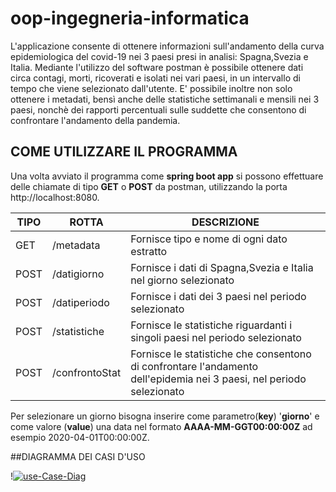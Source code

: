 # oop-ingegneria-informatica
L'applicazione consente di ottenere informazioni sull'andamento della curva epidemiologica del covid-19 nei 3 paesi presi in analisi: Spagna,Svezia e Italia. Mediante l'utilizzo del software postman è possibile ottenere dati circa contagi, morti, ricoverati e isolati nei vari paesi, in un intervallo di tempo che viene selezionato dall'utente. E' possibile inoltre non solo ottenere i metadati, bensì anche delle statistiche settimanali e mensili nei 3 paesi, nonchè dei rapporti percentuali sulle suddette che consentono di confrontare l'andamento della pandemia.

## __COME UTILIZZARE IL PROGRAMMA__
Una volta avviato il programma come __spring boot app__ si possono effettuare delle chiamate di tipo __GET__ o __POST__ da postman, utilizzando la porta http://localhost:8080.

TIPO | ROTTA| DESCRIZIONE
-----|-----|-----
GET  |/metadata| Fornisce tipo e nome di ogni dato estratto
POST|/datigiorno|Fornisce i dati di Spagna,Svezia e Italia nel giorno selezionato
POST|/datiperiodo|Fornisce i dati dei 3 paesi nel periodo selezionato
POST|/statistiche| Fornisce le statistiche riguardanti i singoli paesi nel periodo selezionato
POST|/confrontoStat|Fornisce le statistiche che consentono di confrontare l'andamento dell'epidemia nei 3 paesi, nel periodo selezionato

Per selezionare un giorno bisogna inserire come parametro(__key__) '__giorno__' e come valore (__value__) 
una data nel formato __AAAA-MM-GGT00:00:00Z__ ad esempio 2020-04-01T00:00:00Z.

##DIAGRAMMA DEI CASI D'USO

!<a href="https://imgbb.com/"><img src="https://i.ibb.co/Tgbt90Q/use-Case-Diag.png" alt="use-Case-Diag" border="0"></a>
